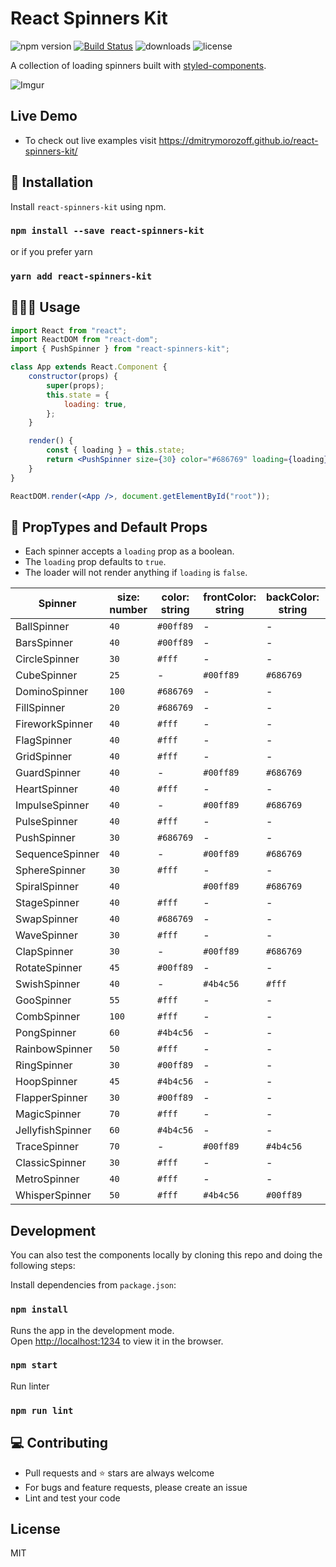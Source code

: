 # React Spinners Kit

![npm version](https://badge.fury.io/js/react-spinners-kit.svg)
[![Build Status](https://travis-ci.org/dmitrymorozoff/react-spinners-kit.svg?branch=master)](https://travis-ci.org/dmitrymorozoff/react-spinners-kit)
![downloads](https://img.shields.io/npm/dt/react-spinners-kit.svg)
![license](https://img.shields.io/npm/l/react-spinners-kit.svg)

A collection of loading spinners built with [styled-components](https://styled-components.com).

![Imgur](https://i.imgur.com/u71LDTs.gif)

## Live Demo

-   To check out live examples visit https://dmitrymorozoff.github.io/react-spinners-kit/

## 🚀 Installation

Install `react-spinners-kit` using npm.

### `npm install --save react-spinners-kit`

or if you prefer yarn

### `yarn add react-spinners-kit`

## 👨🏻‍💻 Usage

```jsx
import React from "react";
import ReactDOM from "react-dom";
import { PushSpinner } from "react-spinners-kit";

class App extends React.Component {
    constructor(props) {
        super(props);
        this.state = {
            loading: true,
        };
    }

    render() {
        const { loading } = this.state;
        return <PushSpinner size={30} color="#686769" loading={loading} />;
    }
}

ReactDOM.render(<App />, document.getElementById("root"));
```

## 📃 PropTypes and Default Props

-   Each spinner accepts a `loading` prop as a boolean.
-   The `loading` prop defaults to `true`.
-   The loader will not render anything if `loading` is `false`.

| Spinner          | size: number | color: string | frontColor: string | backColor: string | sizeUnit: string |
| ---------------- | ------------ | ------------- | ------------------ | ----------------- | ---------------- |
| BallSpinner      | `40`         | `#00ff89`     | -                  | -                 | `px`             |
| BarsSpinner      | `40`         | `#00ff89`     | -                  | -                 | `px`             |
| CircleSpinner    | `30`         | `#fff`        | -                  | -                 | `px`             |
| CubeSpinner      | `25`         | -             | `#00ff89`          | `#686769`         | `px`             |
| DominoSpinner    | `100`        | `#686769`     | -                  | -                 | `px`             |
| FillSpinner      | `20`         | `#686769`     | -                  | -                 | `px`             |
| FireworkSpinner  | `40`         | `#fff`        | -                  | -                 | `px`             |
| FlagSpinner      | `40`         | `#fff`        | -                  | -                 | `px`             |
| GridSpinner      | `40`         | `#fff`        | -                  | -                 | `px`             |
| GuardSpinner     | `40`         | -             | `#00ff89`          | `#686769`         | `px`             |
| HeartSpinner     | `40`         | `#fff`        | -                  | -                 | `px`             |
| ImpulseSpinner   | `40`         | -             | `#00ff89`          | `#686769`         | `px`             |
| PulseSpinner     | `40`         | `#fff`        | -                  | -                 | `px`             |
| PushSpinner      | `30`         | `#686769`     | -                  | -                 | `px`             |
| SequenceSpinner  | `40`         | -             | `#00ff89`          | `#686769`         | `px`             |
| SphereSpinner    | `30`         | `#fff`        | -                  | -                 | `px`             |
| SpiralSpinner    | `40`         |               | `#00ff89`          | `#686769`         | `px`             |
| StageSpinner     | `40`         | `#fff`        | -                  | -                 | `px`             |
| SwapSpinner      | `40`         | `#686769`     | -                  | -                 | `px`             |
| WaveSpinner      | `30`         | `#fff`        | -                  | -                 | `px`             |
| ClapSpinner      | `30`         | -             | `#00ff89`          | `#686769`         | `px`             |
| RotateSpinner    | `45`         | `#00ff89`     | -                  | -                 | `px`             |
| SwishSpinner     | `40`         | -             | `#4b4c56`          | `#fff`            | `px`             |
| GooSpinner       | `55`         | `#fff`        | -                  | -                 | `px`             |
| CombSpinner      | `100`        | `#fff`        | -                  | -                 | `px`             |
| PongSpinner      | `60`         | `#4b4c56`     | -                  | -                 | `px`             |
| RainbowSpinner   | `50`         | `#fff`        | -                  | -                 | `px`             |
| RingSpinner      | `30`         | `#00ff89`     | -                  | -                 | `px`             |
| HoopSpinner      | `45`         | `#4b4c56`     | -                  | -                 | `px`             |
| FlapperSpinner   | `30`         | `#00ff89`     | -                  | -                 | `px`             |
| MagicSpinner     | `70`         | `#fff`        | -                  | -                 | `px`             |
| JellyfishSpinner | `60`         | `#4b4c56`     | -                  | -                 | `px`             |
| TraceSpinner     | `70`         | -             | `#00ff89`          | `#4b4c56`         | `px`             |
| ClassicSpinner   | `30`         | `#fff`        | -                  | -                 | `px`             |
| MetroSpinner     | `40`         | `#fff`        | -                  | -                 | `px`             |
| WhisperSpinner   | `50`         | `#fff`        | `#4b4c56`          | `#00ff89`         | `px`             |

## Development

You can also test the components locally by cloning this repo and doing the following steps:

Install dependencies from `package.json`:

### `npm install`

Runs the app in the development mode.<br>
Open [http://localhost:1234](http://localhost:1234) to view it in the browser.

### `npm start`

Run linter

### `npm run lint`

## 💻 Contributing

-   Pull requests and ⭐ stars are always welcome
-   For bugs and feature requests, please create an issue
-   Lint and test your code

## License

MIT

